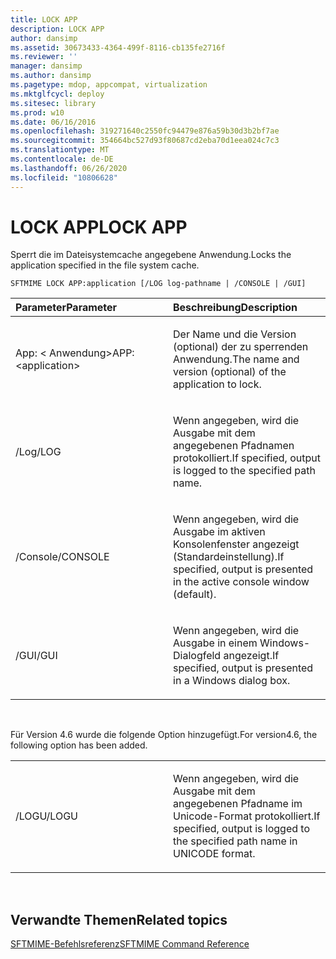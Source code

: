 ```yaml
---
title: LOCK APP
description: LOCK APP
author: dansimp
ms.assetid: 30673433-4364-499f-8116-cb135fe2716f
ms.reviewer: ''
manager: dansimp
ms.author: dansimp
ms.pagetype: mdop, appcompat, virtualization
ms.mktglfcycl: deploy
ms.sitesec: library
ms.prod: w10
ms.date: 06/16/2016
ms.openlocfilehash: 319271640c2550fc94479e876a59b30d3b2bf7ae
ms.sourcegitcommit: 354664bc527d93f80687cd2eba70d1eea024c7c3
ms.translationtype: MT
ms.contentlocale: de-DE
ms.lasthandoff: 06/26/2020
ms.locfileid: "10806628"
---
```

# <span data-ttu-id="f4062-103">LOCK APP</span><span class="sxs-lookup"><span data-stu-id="f4062-103">LOCK APP</span></span>


<span data-ttu-id="f4062-104">Sperrt die im Dateisystemcache angegebene Anwendung.</span><span class="sxs-lookup"><span data-stu-id="f4062-104">Locks the application specified in the file system cache.</span></span>

`SFTMIME LOCK APP:application [/LOG log-pathname | /CONSOLE | /GUI]`

<table>
<colgroup>
<col width="50%" />
<col width="50%" />
</colgroup>
<thead>
<tr class="header">
<th align="left"><span data-ttu-id="f4062-105">Parameter</span><span class="sxs-lookup"><span data-stu-id="f4062-105">Parameter</span></span></th>
<th align="left"><span data-ttu-id="f4062-106">Beschreibung</span><span class="sxs-lookup"><span data-stu-id="f4062-106">Description</span></span></th>
</tr>
</thead>
<tbody>
<tr class="odd">
<td align="left"><p><span data-ttu-id="f4062-107">App: &lt; Anwendung&gt;</span><span class="sxs-lookup"><span data-stu-id="f4062-107">APP:&lt;application&gt;</span></span></p></td>
<td align="left"><p><span data-ttu-id="f4062-108">Der Name und die Version (optional) der zu sperrenden Anwendung.</span><span class="sxs-lookup"><span data-stu-id="f4062-108">The name and version (optional) of the application to lock.</span></span></p></td>
</tr>
<tr class="even">
<td align="left"><p><span data-ttu-id="f4062-109">/Log</span><span class="sxs-lookup"><span data-stu-id="f4062-109">/LOG</span></span></p></td>
<td align="left"><p><span data-ttu-id="f4062-110">Wenn angegeben, wird die Ausgabe mit dem angegebenen Pfadnamen protokolliert.</span><span class="sxs-lookup"><span data-stu-id="f4062-110">If specified, output is logged to the specified path name.</span></span></p></td>
</tr>
<tr class="odd">
<td align="left"><p><span data-ttu-id="f4062-111">/Console</span><span class="sxs-lookup"><span data-stu-id="f4062-111">/CONSOLE</span></span></p></td>
<td align="left"><p><span data-ttu-id="f4062-112">Wenn angegeben, wird die Ausgabe im aktiven Konsolenfenster angezeigt (Standardeinstellung).</span><span class="sxs-lookup"><span data-stu-id="f4062-112">If specified, output is presented in the active console window (default).</span></span></p></td>
</tr>
<tr class="even">
<td align="left"><p><span data-ttu-id="f4062-113">/GUI</span><span class="sxs-lookup"><span data-stu-id="f4062-113">/GUI</span></span></p></td>
<td align="left"><p><span data-ttu-id="f4062-114">Wenn angegeben, wird die Ausgabe in einem Windows-Dialogfeld angezeigt.</span><span class="sxs-lookup"><span data-stu-id="f4062-114">If specified, output is presented in a Windows dialog box.</span></span></p></td>
</tr>
</tbody>
</table>

 

<span data-ttu-id="f4062-115">Für Version 4.6 wurde die folgende Option hinzugefügt.</span><span class="sxs-lookup"><span data-stu-id="f4062-115">For version4.6, the following option has been added.</span></span>

<table>
<colgroup>
<col width="50%" />
<col width="50%" />
</colgroup>
<tbody>
<tr class="odd">
<td align="left"><p><span data-ttu-id="f4062-116">/LOGU</span><span class="sxs-lookup"><span data-stu-id="f4062-116">/LOGU</span></span></p></td>
<td align="left"><p><span data-ttu-id="f4062-117">Wenn angegeben, wird die Ausgabe mit dem angegebenen Pfadname im Unicode-Format protokolliert.</span><span class="sxs-lookup"><span data-stu-id="f4062-117">If specified, output is logged to the specified path name in UNICODE format.</span></span></p></td>
</tr>
</tbody>
</table>

 

## <span data-ttu-id="f4062-118">Verwandte Themen</span><span class="sxs-lookup"><span data-stu-id="f4062-118">Related topics</span></span>


[<span data-ttu-id="f4062-119">SFTMIME-Befehlsreferenz</span><span class="sxs-lookup"><span data-stu-id="f4062-119">SFTMIME Command Reference</span></span>](sftmime--command-reference.md)

 

 





